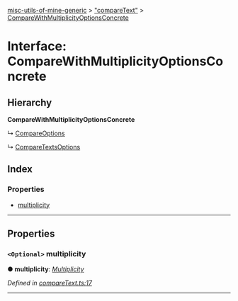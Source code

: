 [misc-utils-of-mine-generic](../README.md) > ["compareText"](../modules/_comparetext_.md) > [CompareWithMultiplicityOptionsConcrete](../interfaces/_comparetext_.comparewithmultiplicityoptionsconcrete.md)

# Interface: CompareWithMultiplicityOptionsConcrete

## Hierarchy

**CompareWithMultiplicityOptionsConcrete**

↳  [CompareOptions](_comparetext_.compareoptions.md)

↳  [CompareTextsOptions](_comparetext_.comparetextsoptions.md)

## Index

### Properties

* [multiplicity](_comparetext_.comparewithmultiplicityoptionsconcrete.md#multiplicity)

---

## Properties

<a id="multiplicity"></a>

### `<Optional>` multiplicity

**● multiplicity**: *[Multiplicity](../modules/_comparetext_.md#multiplicity)*

*Defined in [compareText.ts:17](https://github.com/cancerberoSgx/misc-utils-of-mine/blob/5e57dba/misc-utils-of-mine-generic/src/compareText.ts#L17)*

___

